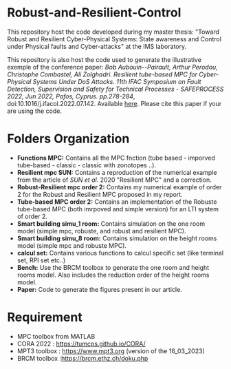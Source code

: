 # Robust-and-Resilient-Control
This repository host the code developed during my master thesis: "Toward Robust and Resilient Cyber-Physical Systems: State awareness and Control under Physical faults and Cyber-attacks" at the IMS laboratory.

This repository is also host the code used to generate the illustrative exemple of the conference paper: *Bob Aubouin--Pairault, Arthur Perodou, Christophe Combastel, Ali Zolghadri. Resilient tube-based MPC for Cyber-Physical Systems Under DoS Attacks. 11th IFAC Symposium on Fault Detection, Supervision and Safety for Technical Processes - SAFEPROCESS 2022, Jun 2022, Pafos, Cyprus. pp.278-284*, doi:10.1016/j.ifacol.2022.07.142. Available [here](https://hal.science/hal-03691467). Please cite this paper if your are using the code.


# Folders Organization

* **Functions MPC:** Contains all the MPC fnction (tube based - imporved tube-based - classic - classic with zonotopes ..).
* **Resilient mpc SUN:** Contains a reproduction of the numerical example from the article of *SUN et al.* 2020 "Resilient MPC" and a correction.
* **Robust-Resilient mpc order 2:** Contains my numerical example of order 2 for the Robust and Resilient MPC proposed in my report.
* **Tube-based MPC order 2:** Contains an implementation of the Robuste tube-based MPC (both imrpoved and simple version) for an LTI system of order 2.
* **Smart building simu_1 room:** Contains simulation on the one room model (simple mpc, robuste, and robust and resilient MPC).
* **Smart building simu_8 room:** Contains simulation on the height rooms model (simple mpc and robuste MPC).
* **calcul set:** Contains various functions to calcul specific set (like terminal set, RPI set etc..)
* **Bench:** Use the BRCM toolbox to generate the one room and height rooms model. Also includes the reduction order of the height rooms model.
* **Paper:** Code to generate the figures present in our article.

# Requirement

* MPC toolbox from MATLAB
* CORA 2022 : https://tumcps.github.io/CORA/
* MPT3 toolbox : https://www.mpt3.org (version of the 16_03_2023)
* BRCM toolbox :https://brcm.ethz.ch/doku.php
